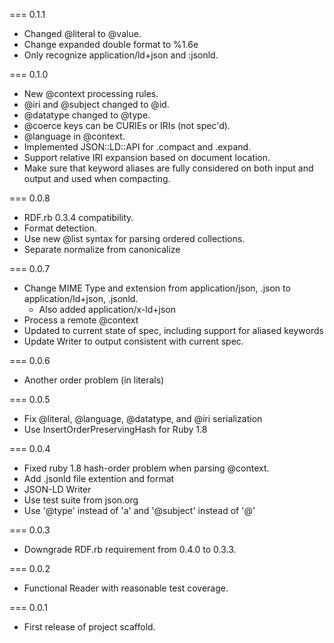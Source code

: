 === 0.1.1
* Changed @literal to @value.
* Change expanded double format to %1.6e
* Only recognize application/ld+json and :jsonld.

=== 0.1.0
* New @context processing rules.
* @iri and @subject changed to @id.
* @datatype changed to @type.
* @coerce keys can be CURIEs or IRIs (not spec'd).
* @language in @context.
* Implemented JSON::LD::API for .compact and .expand.
* Support relative IRI expansion based on document location.
* Make sure that keyword aliases are fully considered on both input and output and used when compacting.

=== 0.0.8
* RDF.rb 0.3.4 compatibility.
* Format detection.
* Use new @list syntax for parsing ordered collections.
* Separate normalize from canonicalize


=== 0.0.7
* Change MIME Type and extension from application/json, .json to application/ld+json, .jsonld.
  * Also added application/x-ld+json
* Process a remote @context
* Updated to current state of spec, including support for aliased keywords
* Update Writer to output consistent with current spec.

=== 0.0.6
* Another order problem (in literals)

=== 0.0.5
* Fix @literal, @language, @datatype, and @iri serialization
* Use InsertOrderPreservingHash for Ruby 1.8

=== 0.0.4
* Fixed ruby 1.8 hash-order problem when parsing @context.
* Add .jsonld file extention and format
* JSON-LD Writer
* Use test suite from json.org
* Use '@type' instead of 'a' and '@subject' instead of '@'

=== 0.0.3
* Downgrade RDF.rb requirement from 0.4.0 to 0.3.3.

=== 0.0.2
* Functional Reader with reasonable test coverage.

=== 0.0.1
* First release of project scaffold.